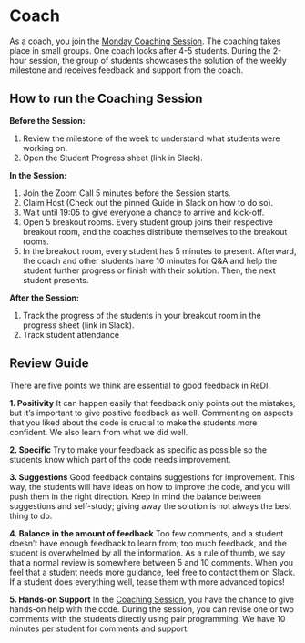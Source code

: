 # Coach
As a coach, you join the [Monday Coaching Session](https://github.com/ReDI-School/fullstack_bootcamp/blob/main/volunteers/support_session.md). The coaching takes place in small groups. One coach looks after 4-5 students. During the 2-hour session, the group of students showcases the solution of the weekly milestone and receives feedback and support from the coach. 

## How to run the Coaching Session

**Before the Session:**
1. Review the milestone of the week to understand what students were working on. 
2. Open the Student Progress sheet (link in Slack). 

**In the Session:**
1. Join the Zoom Call 5 minutes before the Session starts. 
2. Claim Host (Check out the pinned Guide in Slack on how to do so).
3. Wait until 19:05 to give everyone a chance to arrive and kick-off.
4. Open 5 breakout rooms. Every student group joins their respective breakout room, and the coaches distribute themselves to the breakout rooms.
5. In the breakout room, every student has 5 minutes to present. Afterward, the coach and other students have 10 minutes for Q&A and help the student further progress or finish with their solution. Then, the next student presents.

**After the Session:**
1. Track the progress of the students in your breakout room in the progress sheet (link in Slack).
2. Track student attendance 


## Review Guide 
There are five points we think are essential to good feedback in ReDI.

**1. Positivity**
It can happen easily that feedback only points out the mistakes, but it’s important to give positive feedback as well. Commenting on aspects that you liked about the code is crucial to make the students more confident. We also learn from what we did well.

**2. Specific**
Try to make your feedback as specific as possible so the students know which part of the code needs improvement.

**3. Suggestions**
Good feedback contains suggestions for improvement. This way, the students will have ideas on how to improve the code, and you will push them in the right direction. Keep in mind the balance between suggestions and self-study; giving away the solution is not always the best thing to do.

**4. Balance in the amount of feedback**
Too few comments, and a student doesn’t have enough feedback to learn from; too much feedback, and the student is overwhelmed by all the information. As a rule of thumb, we say that a normal review is somewhere between 5 and 10 comments. When you feel that a student needs more guidance, feel free to contact them on Slack. If a student does everything well, tease them with more advanced topics!

**5. Hands-on Support**
In the [Coaching Session](https://github.com/ReDI-School/fullstack_bootcamp/blob/main/volunteers/support_session.md), you have the chance to give hands-on help with the code. During the session, you can revise one or two comments with the students directly using pair programming. We have 10 minutes per student for comments and support. 

